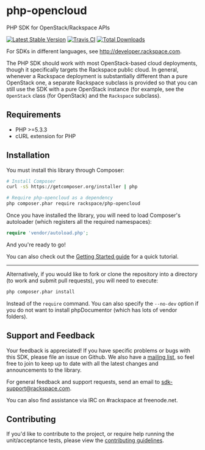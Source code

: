 **php-opencloud**
=============
PHP SDK for OpenStack/Rackspace APIs

[![Latest Stable Version](https://poser.pugx.org/rackspace/php-opencloud/v/stable.png)](https://packagist.org/packages/rackspace/php-opencloud) [![Travis CI](https://secure.travis-ci.org/rackspace/php-opencloud.png)](https://travis-ci.org/rackspace/php-opencloud) [![Total Downloads](https://poser.pugx.org/rackspace/php-opencloud/downloads.png)](https://packagist.org/packages/rackspace/php-opencloud)

For SDKs in different languages, see http://developer.rackspace.com.

The PHP SDK should work with most OpenStack-based cloud deployments,
though it specifically targets the Rackspace public cloud. In
general, whenever a Rackspace deployment is substantially different
than a pure OpenStack one, a separate Rackspace subclass is provided
so that you can still use the SDK with a pure OpenStack instance
(for example, see the `OpenStack` class (for OpenStack) and the
`Rackspace` subclass).

Requirements
------------
* PHP >=5.3.3
* cURL extension for PHP

Installation
------------
You must install this library through Composer:

```bash
# Install Composer
curl -sS https://getcomposer.org/installer | php

# Require php-opencloud as a dependency
php composer.phar require rackspace/php-opencloud
```

Once you have installed the library, you will need to load Composer's autoloader (which registers all the required
namespaces):

```php
require 'vendor/autoload.php';
```

And you're ready to go!

You can also check out the [Getting Started guide](docs/getting-started.md) for a quick tutorial.

- - -

Alternatively, if you would like to fork or clone the repository into a directory (to work and submit pull requests),
you will need to execute:

```bash
php composer.phar install
```

Instead of the `require` command. You can also specify the `--no-dev` option if you do not want to install phpDocumentor
(which has lots of vendor folders).

Support and Feedback
--------------------
Your feedback is appreciated! If you have specific problems or bugs with this SDK, please file an issue on Github. We
also have a [mailing list](https://groups.google.com/forum/#!forum/php-opencloud), so feel free to join to keep up to
date with all the latest changes and announcements to the library.

For general feedback and support requests, send an email to sdk-support@rackspace.com.

You can also find assistance via IRC on #rackspace at freenode.net.

Contributing
------------
If you'd like to contribute to the project, or require help running the unit/acceptance tests, please view the
[contributing guidelines](https://github.com/rackspace/php-opencloud/blob/master/CONTRIBUTING.md).
